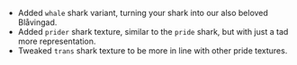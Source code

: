 - Added `whale` shark variant, turning your shark into our also beloved Blåvingad.
- Added `prider` shark texture, similar to the `pride` shark, but with just a tad more representation.
- Tweaked `trans` shark texture to be more in line with other pride textures.